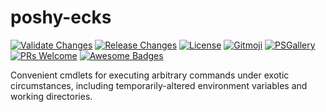 # poshy-ecks

[![Validate Changes](https://github.com/pwshrc/poshy-ecks/actions/workflows/validate.yml/badge.svg)](https://github.com/pwshrc/poshy-ecks/actions/workflows/validate.yml)
[![Release Changes](https://github.com/pwshrc/poshy-ecks/actions/workflows/release.yml/badge.svg)](https://github.com/pwshrc/poshy-ecks/actions/workflows/release.yml)
[![License](https://img.shields.io/github/license/pwshrc/poshy-ecks)](./LICENSE.txt)
[![Gitmoji](https://img.shields.io/badge/gitmoji-%20😜%20😍-FFDD67.svg?style=flat-square)](https://gitmoji.carloscuesta.me/)
[![PSGallery](https://img.shields.io/powershellgallery/dt/poshy-ecks.svg)](https://www.powershellgallery.com/packages/poshy-ecks)
[![PRs Welcome](https://img.shields.io/badge/PRs-welcome-brightgreen.svg?style=flat-square)](http://makeapullrequest.com)
[![Awesome Badges](https://img.shields.io/badge/badges-awesome-green.svg)](https://github.com/Naereen/badges)

Convenient cmdlets for executing arbitrary commands under exotic circumstances, including temporarily-altered environment variables and working directories.

